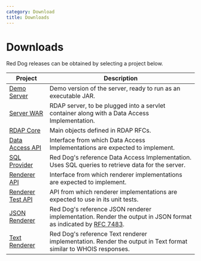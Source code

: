 ```yaml
---
category: Download
title: Downloads
---
```


# Downloads

Red Dog releases can be obtained by selecting a project below.

| Project | Description |
|--------------------------------|-------------------------------------------|
| [Demo Server](demo-download.html) | Demo version of the server, ready to run as an executable JAR. |
| [Server WAR](server-download.html) | RDAP server, to be plugged into a servlet container along with a Data Access Implementation. |
| [RDAP Core](core-download.html) | Main objects defined in RDAP RFCs. |
| [Data Access API](data-access-api-download.html) | Interface from which Data Access Implementations are expected to implement. |
| [SQL Provider](sql-provider-download.html) | Red Dog's reference Data Access Implementation. Uses SQL queries to retrieve data for the server. |
| [Renderer API](renderer-api-download.html) | Interface from which renderer implementations are expected to implement. |
| [Renderer Test API](renderer-test-api-download.html) | API from which renderer implementations are expected to use in its unit tests. |
| [JSON Renderer](renderer-json-download.html) | Red Dog's reference JSON renderer implementation. Render the output in JSON format as indicated by [RFC 7483](https://tools.ietf.org/html/rfc7483). |
| [Text Renderer](renderer-text-download.html) | Red Dog's reference Text renderer implementation. Render the output in Text format similar to WHOIS responses. |
